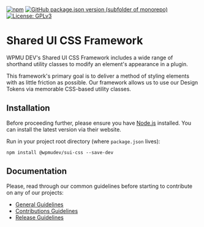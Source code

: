 [![npm](https://img.shields.io/npm/v/@wpmudev/sui-css?color=blue&style=for-the-badge)](https://www.npmjs.com/package/@wpmudev/sui-css)
[![GitHub package.json version (subfolder of monorepo)](https://img.shields.io/github/package-json/v/wpmudev/sui-css?color=orange&filename=packages%2Flayout%2Fpackage.json&label=core&style=for-the-badge)](https://github.com/wpmudev/sui-css/)
[![License: GPLv3](https://img.shields.io/badge/License-GPL%20v3-blue.svg?color=green&style=for-the-badge)](http://www.gnu.org/licenses/gpl-3.0)

# **Shared UI CSS Framework**

WPMU DEV's Shared UI CSS Framework includes a wide range of shorthand utility classes to modify an element's appearance in a plugin.

This framework's primary goal is to deliver a method of styling elements with as little friction as possible. Our framework allows us to use our Design Tokens via memorable CSS-based utility classes.

## **Installation**

Before proceeding further, please ensure you have [Node.js](https://nodejs.org/) installed. You can install the latest version via their website.

Run in your project root directory (where `package.json` lives):

```
npm install @wpmudev/sui-css --save-dev
```

## **Documentation**

Please, read through our common guidelines before starting to contribute on any of our projects:

-   [General Guidelines](https://github.com/wpmudev/sui-docs/guidelines.md)
-   [Contributions Guidelines](https://github.com/wpmudev/sui-docs/contributions.md)
-   [Release Guidelines](https://github.com/wpmudev/sui-docs/release.md)
